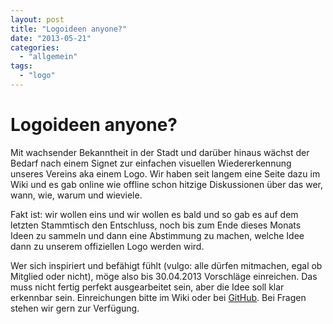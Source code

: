 ```yaml
---
layout: post
title: "Logoideen anyone?"
date: "2013-05-21"
categories: 
  - "allgemein"
tags: 
  - "logo"
---
```


# Logoideen anyone?

Mit wachsender Bekanntheit in der Stadt und darüber hinaus wächst der Bedarf nach einem Signet zur einfachen visuellen Wiedererkennung unseres Vereins aka einem Logo. Wir haben seit langem eine Seite dazu im Wiki und es gab online wie offline schon hitzige Diskussionen über das wer, wann, wie, warum und wieviele.

Fakt ist: wir wollen eins und wir wollen es bald und so gab es auf dem letzten Stammtisch den Entschluss, noch bis zum Ende dieses Monats Ideen zu sammeln und dann eine Abstimmung zu machen, welche Idee dann zu unserem offiziellen Logo werden wird.

Wer sich inspiriert und befähigt fühlt (vulgo: alle dürfen mitmachen, egal ob Mitglied oder nicht), möge also bis 30.04.2013 Vorschläge einreichen. Das muss nicht fertig perfekt ausgearbeitet sein, aber die Idee soll klar erkennbar sein. Einreichungen bitte im Wiki oder bei [GitHub](https://github.com/netz39/logo). Bei Fragen stehen wir gern zur Verfügung.
